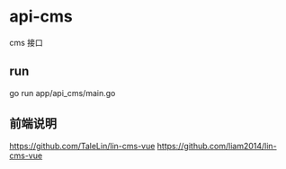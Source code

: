 # api-cms

cms 接口

## run 
go run app/api_cms/main.go

## 前端说明

https://github.com/TaleLin/lin-cms-vue
https://github.com/liam2014/lin-cms-vue


